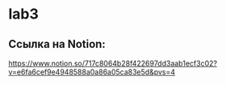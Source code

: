 # lab3
## Ссылка на Notion: 
  https://www.notion.so/717c8064b28f422697dd3aab1ecf3c02?v=e6fa6cef9e4948588a0a86a05ca83e5d&pvs=4